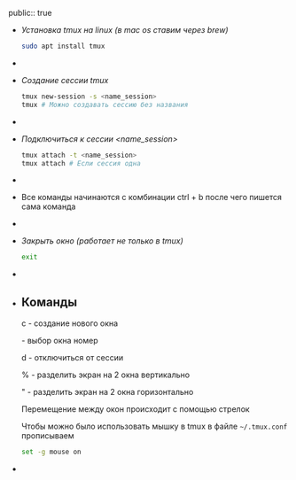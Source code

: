 public:: true

- *Установка tmux на linux (в mac os ставим через brew)*
  ```bash
  sudo apt install tmux
  ```
-
- *Создание сессии tmux*
  ```bash
  tmux new-session -s <name_session>
  tmux # Можно создавать сессию без названия
  ```
-
- *Подключиться к сессии <name_session>*
  ```bash
  tmux attach -t <name_session>
  tmux attach # Если сессия одна
  ```
-
- Все команды начинаются с комбинации ctrl + b после чего пишется сама команда
-
- *Закрыть окно (работает не только в tmux)*
  ```bash
  exit
  ```
-
- ## Команды
  
  c - создание нового окна
  
  <num> - выбор окна номер <num>
  
  d - отключиться от сессии
  
  % - разделить экран на 2 окна вертикально
  
  " - разделить экран на 2 окна горизонтально
  
  Перемещение между окон происходит с помощью стрелок
  
  Чтобы можно было использовать мышку в tmux в файле `~/.tmux.conf` прописываем
  
  ```bash
  set -g mouse on
  ```
-